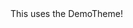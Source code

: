<CascadingValue Value="new DemoTheme()">
    <PureButton>This uses the DemoTheme!</PureButton>
</CascadingValue>
